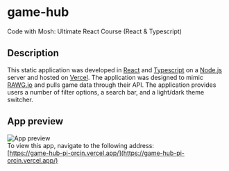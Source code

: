 # game-hub

Code with Mosh: Ultimate React Course (React & Typescript)

## Description
This static application was developed in [React](https://react.dev/) and [Typescript](https://www.typescriptlang.org/) on a [Node.js](https://nodejs.org) server and hosted on [Vercel](https://vercel.com). The application was designed to mimic [RAWG.io](https://rawg.io) and pulls game data through their API. The application provides users a number of filter options, a search bar, and a light/dark theme switcher.

## App preview
![App preview](resources/app_preview.png)  
To view this app, navigate to the following address:  
[https://game-hub-pi-orcin.vercel.app/](https://game-hub-pi-orcin.vercel.app/)
